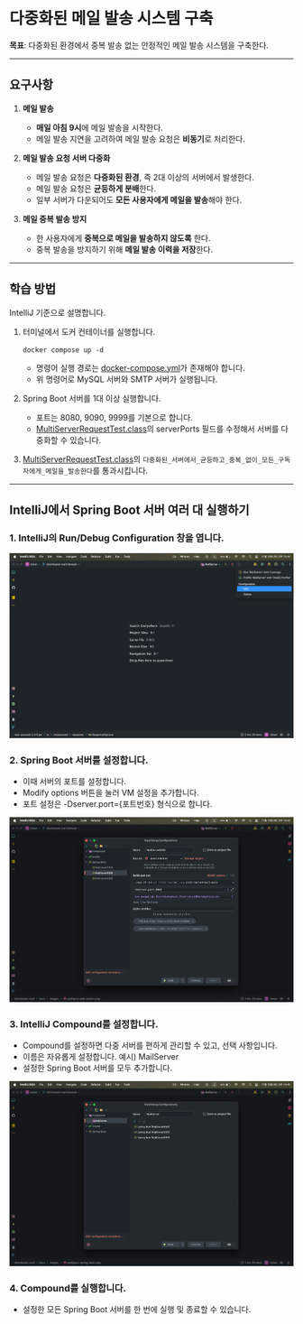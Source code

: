 # 다중화된 메일 발송 시스템 구축

**목표**: 다중화된 환경에서 중복 발송 없는 안정적인 메일 발송 시스템을 구축한다.

---

## 요구사항

1. **메일 발송**
    - **매일 아침 9시**에 메일 발송을 시작한다.
    - 메일 발송 지연을 고려하여 메일 발송 요청은 **비동기**로 처리한다.

2. **메일 발송 요청 서버 다중화**
    - 메일 발송 요청은 **다중화된 환경**, 즉 2대 이상의 서버에서 발생한다.
    - 메일 발송 요청은 **균등하게 분배**한다.
    - 일부 서버가 다운되어도 **모든 사용자에게 메일을 발송**해야 한다.

3. **메일 중복 발송 방지**
    - 한 사용자에게 **중복으로 메일을 발송하지 않도록** 한다.
    - 중복 발송을 방지하기 위해 **메일 발송 이력을 저장**한다.

---

## 학습 방법

IntelliJ 기준으로 설명합니다. 

1. 터미널에서 도커 컨테이너를 실행합니다.
   ```shell
   docker compose up -d
   ```
   - 명령어 실행 경로는 [docker-compose.yml](./docker-compose.yml)가 존재해야 합니다. 
   - 위 명령어로 MySQL 서버와 SMTP 서버가 실행됩니다. 

2. Spring Boot 서버를 1대 이상 실행합니다. 
   - 포트는 8080, 9090, 9999를 기본으로 합니다. 
   - [MultiServerRequestTest.class](./src/test/java/com/aengdulab/distributedmail/MultiServerRequestTest.java)의 serverPorts 필드를 수정해서 서버를 다중화할 수 있습니다. 

3. [MultiServerRequestTest.class](./src/test/java/com/aengdulab/distributedmail/MultiServerRequestTest.java)의 `다중화된_서버에서_균등하고_중복_없이_모든_구독자에게_메일을_발송한다`를 통과시킵니다.

---

## IntelliJ에서 Spring Boot 서버 여러 대 실행하기

### 1. IntelliJ의 Run/Debug Configuration 창을 엽니다.

![configure-window-open](./docs/images/configure-window-open.png)

### 2. Spring Boot 서버를 설정합니다. 

- 이때 서버의 포트를 설정합니다. 
- Modify options 버튼을 눌러 VM 설정을 추가합니다. 
- 포트 설정은 -Dserver.port={포트번호} 형식으로 합니다. 

![configure-spring-boot](./docs/images/configure-spring-boot.png)

### 3. IntelliJ Compound를 설정합니다. 

- Compound를 설정하면 다중 서버를 편하게 관리할 수 있고, 선택 사항입니다.
- 이름은 자유롭게 설정합니다. 예시) MailServer
- 설정한 Spring Boot 서버를 모두 추가합니다.  

![configure-compound](./docs/images/configure-compound.png)

### 4. Compound를 실행합니다. 

- 설정한 모든 Spring Boot 서버를 한 번에 실행 및 종료할 수 있습니다. 